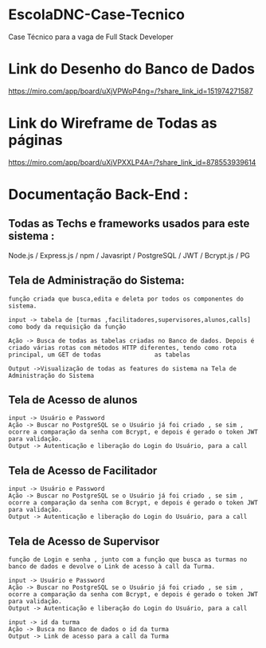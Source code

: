 # EscolaDNC-Case-Tecnico
Case Técnico para  a vaga de Full Stack Developer 

# Link do Desenho do Banco de Dados 
https://miro.com/app/board/uXjVPWoP4ng=/?share_link_id=151974271587

# Link do Wireframe de Todas as páginas
https://miro.com/app/board/uXjVPXXLP4A=/?share_link_id=878553939614

# Documentação Back-End :

  ## Todas as Techs e frameworks usados para este sistema :
  Node.js / Express.js / npm / Javasript / PostgreSQL / JWT / Bcrypt.js / PG
  
  ## Tela de Administração do Sistema:
    
    função criada que busca,edita e deleta por todos os componentes do sistema.
    
    input -> tabela de [turmas ,facilitadores,supervisores,alunos,calls] como body da requisição da função
    
    Ação -> Busca de todas as tabelas criadas no Banco de dados. Depois é criado várias rotas com métodos HTTP diferentes, tendo como rota principal, um GET de todas               as tabelas
    
    Output ->Visualização de todas as features do sistema na Tela de Administração do Sistema
    
    
  ## Tela de Acesso de alunos
  
    input -> Usuário e Password
    Ação -> Buscar no PostgreSQL se o Usuário já foi criado , se sim , ocorre a comparação da senha com Bcrypt, e depois é gerado o token JWT para validação. 
    Output -> Autenticação e liberação do Login do Usuário, para a call
    
    
   ## Tela de Acesso de Facilitador
  
    input -> Usuário e Password
    Ação -> Buscar no PostgreSQL se o Usuário já foi criado , se sim , ocorre a comparação da senha com Bcrypt, e depois é gerado o token JWT para validação. 
    Output -> Autenticação e liberação do Login do Usuário, para a call
    
    
    
  ## Tela de Acesso de Supervisor
 
    função de Login e senha , junto com a função que busca as turmas no banco de dados e devolve o Link de acesso à call da Turma.
    
    input -> Usuário e Password
    Ação -> Buscar no PostgreSQL se o Usuário já foi criado , se sim , ocorre a comparação da senha com Bcrypt, e depois é gerado o token JWT para validação. 
    Output -> Autenticação e liberação do Login do Usuário, para a call
    
    input -> id da turma
    Ação -> Busca no Banco de dados o id da turma
    Output -> Link de acesso para a call da Turma
    
